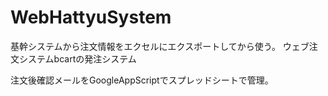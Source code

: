 # WebHattyuSystem
基幹システムから注文情報をエクセルにエクスポートしてから使う。
ウェブ注文システムbcartの発注システム

注文後確認メールをGoogleAppScriptでスプレッドシートで管理。